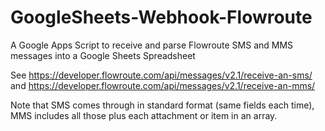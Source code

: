 # GoogleSheets-Webhook-Flowroute
A Google Apps Script to receive and parse Flowroute SMS and MMS messages into a Google Sheets Spreadsheet

See https://developer.flowroute.com/api/messages/v2.1/receive-an-sms/ and https://developer.flowroute.com/api/messages/v2.1/receive-an-mms/

Note that SMS comes through in standard format (same fields each time), MMS includes all those plus each attachment or item in an array.


